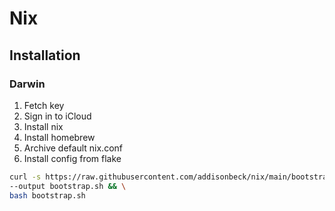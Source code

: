 # Nix

## Installation

### Darwin

1. Fetch key
1. Sign in to iCloud
1. Install nix
1. Install homebrew
1. Archive default nix.conf
1. Install config from flake

```bash
curl -s https://raw.githubusercontent.com/addisonbeck/nix/main/bootstrap.sh \
--output bootstrap.sh && \
bash bootstrap.sh
```
